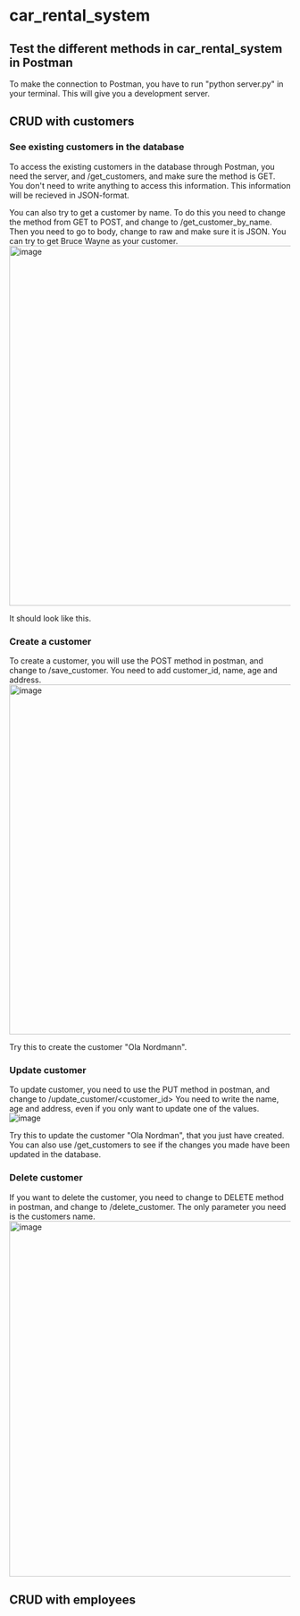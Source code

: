 # car_rental_system

## Test the different methods in car_rental_system in Postman
To make the connection to Postman, you have to run "python server.py" in your terminal. This will give you a development server. 

## CRUD with customers

### See existing customers in the database
To access the existing customers in the database through Postman, you need the server, and /get_customers, and make sure the method is GET. 
You don't need to write anything to access this information. 
This information will be recieved in JSON-format. 

You can also try to get a customer by name.
To do this you need to change the method from GET to POST, and change to /get_customer_by_name.
Then you need to go to body, change to raw and make sure it is JSON. 
You can try to get Bruce Wayne as your customer.
<img width="644" alt="image" src="https://github.com/user-attachments/assets/a9ede07a-67b2-46f8-99a7-3ce8235894b0">


It should look like this.  

### Create a customer 
To create a customer, you will use the POST method in postman, and change to /save_customer.
You need to add customer_id, name, age and address. 
<img width="626" alt="image" src="https://github.com/user-attachments/assets/a99a7514-663a-4803-b19a-479594d7332e">

Try this to create the customer "Ola Nordmann". 

### Update customer
To update customer, you need to use the PUT method in postman, and change to /update_customer/<customer_id>
You need to write the name, age and address, even if you only want to update one of the values. 
![image](https://github.com/user-attachments/assets/90a09207-034f-4e69-943f-73b327c73f8c)

Try this to update the customer "Ola Nordman", that you just have created. 
You can also use /get_customers to see if the changes you made have been updated in the database. 

### Delete customer
If you want to delete the customer, you need to change to DELETE method in postman, and change to /delete_customer. 
The only parameter you need is the customers name. 
<img width="636" alt="image" src="https://github.com/user-attachments/assets/707ae20d-12ee-40a3-ac53-53956da094e5">

## CRUD with employees

